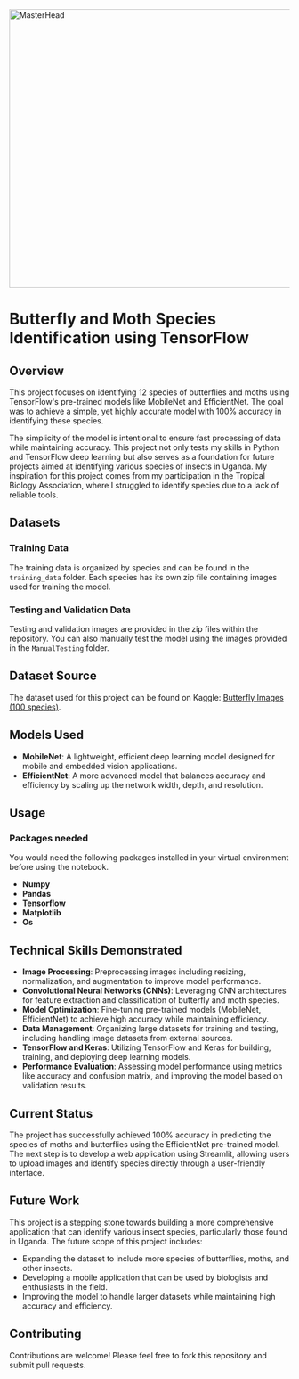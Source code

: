 <img src="https://i.pinimg.com/originals/2d/41/ef/2d41ef4c38646cd6a053d7f12a010453.gif" alt="MasterHead" width="1000" height="500">

# Butterfly and Moth Species Identification using TensorFlow

## Overview
This project focuses on identifying 12 species of butterflies and moths using TensorFlow's pre-trained models like MobileNet and EfficientNet. The goal was to achieve a simple, yet highly accurate model with 100% accuracy in identifying these species. 

The simplicity of the model is intentional to ensure fast processing of data while maintaining accuracy. This project not only tests my skills in Python and TensorFlow deep learning but also serves as a foundation for future projects aimed at identifying various species of insects in Uganda. My inspiration for this project comes from my participation in the Tropical Biology Association, where I struggled to identify species due to a lack of reliable tools.

## Datasets

### Training Data
The training data is organized by species and can be found in the `training_data` folder. Each species has its own zip file containing images used for training the model. 

### Testing and Validation Data
Testing and validation images are provided in the zip files within the repository. You can also manually test the model using the images provided in the `ManualTesting` folder.

## Dataset Source
The dataset used for this project can be found on Kaggle: [Butterfly Images (100 species)](https://www.kaggle.com/datasets/gpiosenka/butterfly-images40-species).

## Models Used
- **MobileNet**: A lightweight, efficient deep learning model designed for mobile and embedded vision applications.
- **EfficientNet**: A more advanced model that balances accuracy and efficiency by scaling up the network width, depth, and resolution.

## Usage

### Packages needed
You would need the following packages installed in your virtual environment before using the notebook.
- **Numpy**
- **Pandas**
- **Tensorflow**
- **Matplotlib**
- **Os**

## Technical Skills Demonstrated

- **Image Processing**: Preprocessing images including resizing, normalization, and augmentation to improve model performance.
- **Convolutional Neural Networks (CNNs)**: Leveraging CNN architectures for feature extraction and classification of butterfly and moth species.
- **Model Optimization**: Fine-tuning pre-trained models (MobileNet, EfficientNet) to achieve high accuracy while maintaining efficiency.
- **Data Management**: Organizing large datasets for training and testing, including handling image datasets from external sources.
- **TensorFlow and Keras**: Utilizing TensorFlow and Keras for building, training, and deploying deep learning models.
- **Performance Evaluation**: Assessing model performance using metrics like accuracy and confusion matrix, and improving the model based on validation results.

## Current Status

The project has successfully achieved 100% accuracy in predicting the species of moths and butterflies using the EfficientNet pre-trained model. The next step is to develop a web application using Streamlit, allowing users to upload images and identify species directly through a user-friendly interface.

## Future Work
This project is a stepping stone towards building a more comprehensive application that can identify various insect species, particularly those found in Uganda. The future scope of this project includes:

- Expanding the dataset to include more species of butterflies, moths, and other insects.
- Developing a mobile application that can be used by biologists and enthusiasts in the field.
- Improving the model to handle larger datasets while maintaining high accuracy and efficiency.

## Contributing
Contributions are welcome! Please feel free to fork this repository and submit pull requests.
